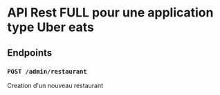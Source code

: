 # API Rest FULL pour une application type Uber eats



## Endpoints
### `POST /admin/restaurant`
Creation d'un nouveau restaurant
